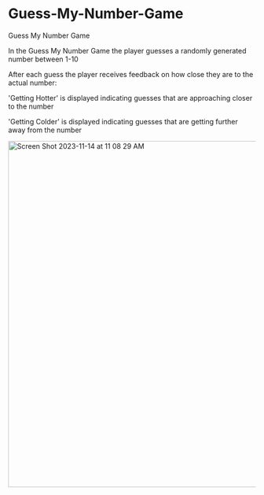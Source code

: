 # Guess-My-Number-Game
Guess My Number Game

In the Guess My Number Game the player guesses a randomly generated number between 1-10

After each guess the player receives feedback on how close they are to the actual number: 

'Getting Hotter' is displayed indicating guesses that are approaching closer to the number

'Getting Colder' is displayed indicating guesses that are getting further away from the number

<img width="704" alt="Screen Shot 2023-11-14 at 11 08 29 AM" src="https://github.com/treaddevs/Guess-a-Number/assets/148214913/ba87928d-61fb-4892-abbd-8f1b9c127471">
